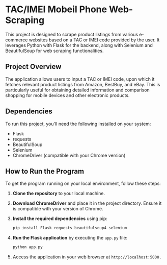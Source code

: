 # TAC/IMEI Mobeil Phone Web-Scraping 

This project is designed to scrape product listings from various e-commerce websites based on a TAC or IMEI code provided by the user. It leverages Python with Flask for the backend, along with Selenium and BeautifulSoup for web scraping functionalities.

## Project Overview

The application allows users to input a TAC or IMEI code, upon which it fetches relevant product listings from Amazon, BestBuy, and eBay. This is particularly useful for obtaining detailed information and comparison shopping for mobile devices and other electronic products.

## Dependencies

To run this project, you'll need the following installed on your system:

- Flask
- requests
- BeautifulSoup
- Selenium
- ChromeDriver (compatible with your Chrome version)

## How to Run the Program

To get the program running on your local environment, follow these steps:

1. **Clone the repository** to your local machine.
2. **Download ChromeDriver** and place it in the project directory. Ensure it is compatible with your version of Chrome.
3. **Install the required dependencies** using pip:

   ```bash
   pip install Flask requests beautifulsoup4 selenium


4. **Run the Flask application** by executing the `app.py` file:

   ```bash
   python app.py

4. Access the application in your web browser at `http://localhost:5000.`
